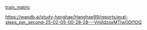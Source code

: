 
[train_matric](https://wandb.ai/study-hanghae/Hanghae99/reports/train-loss-25-02-05-00-07-52---VmlldzoxMTIwNzk4Mw)

https://wandb.ai/study-hanghae/Hanghae99/reports/eval-steps_per_second-25-02-05-00-28-28---VmlldzoxMTIwODI1OQ